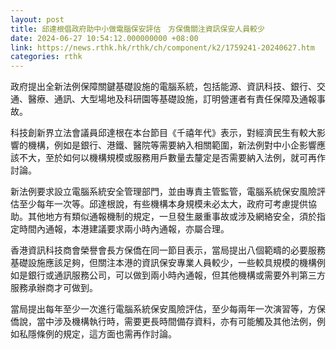 ```yaml
---
layout: post
title: 邱達根倡政府助中小做電腦保安評估　方保僑關注資訊保安人員較少
date: 2024-06-27 10:54:12.000000000 +08:00
link: https://news.rthk.hk/rthk/ch/component/k2/1759241-20240627.htm
categories: rthk
---
```


政府提出全新法例保障關鍵基礎設施的電腦系統，包括能源、資訊科技、銀行、交通、醫療、通訊、大型場地及科研園等基礎設施，訂明營運者有責任保障及通報事故。

科技創新界立法會議員邱達根在本台節目《千禧年代》表示，對經濟民生有較大影響的機構，例如是銀行、港鐵、醫院等需要納入相關範圍，新法例對中小企影響應該不大，至於如何以機構規模或服務用戶數量去釐定是否需要納入法例，就可再作討論。

新法例要求設立電腦系統安全管理部門，並由專責主管監管，電腦系統保安風險評估至少每年一次等。邱達根說，有些機構本身規模未必太大，政府可考慮提供協助。其他地方有類似通報機制的規定，一旦發生嚴重事故或涉及網絡安全，須於指定時間內通報，本港建議要求兩小時內通報，亦屬合理。

香港資訊科技商會榮譽會長方保僑在同一節目表示，當局提出八個範疇的必要服務基礎設施應該足夠，但關注本港的資訊保安專業人員較少，一些較具規模的機構例如是銀行或通訊服務公司，可以做到兩小時內通報，但其他機構或需要外判第三方服務承辦商才可做到。

當局提出每年至少一次進行電腦系統保安風險評估，至少每兩年一次演習等，方保僑說，當中涉及機構執行時，需要更長時間備存資料，亦有可能觸及其他法例，例如私隱條例的規定，這方面也需再作討論。
